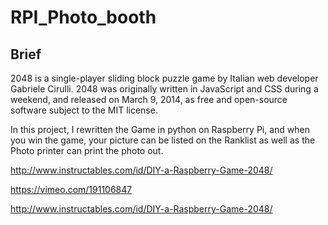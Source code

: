 # RPI_Photo_booth

## Brief

2048 is a single-player sliding block puzzle game by Italian web developer Gabriele Cirulli. 2048 was originally written in JavaScript and CSS during a weekend, and released on March 9, 2014, as free and open-source software subject to the MIT license. 

In this project, I rewritten the Game in python on Raspberry Pi, and when you win the game, your picture can be listed on the Ranklist as well as the Photo printer can print the photo out.


http://www.instructables.com/id/DIY-a-Raspberry-Game-2048/

https://vimeo.com/191106847

http://www.instructables.com/id/DIY-a-Raspberry-Game-2048/

